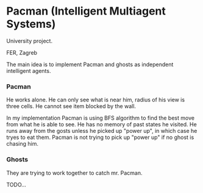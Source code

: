 # Pacman (Intelligent Multiagent Systems) #

University project.

FER, Zagreb


The main idea is to implement Pacman and ghosts as independent intelligent agents.   

### Pacman ###

He works alone. He can only see what is near him, radius of his view is three cells. He cannot see item blocked by the wall.   

In my implementation Pacman is using BFS algorithm to find the best move from what he is able to see. He has no memory of past states he visited. He runs away from the gosts unless he picked up "power up", in which case he tryes to eat them. Pacman is not trying to pick up "power up" if no ghost is chasing him. 


### Ghosts ###

They are trying to work together to catch mr. Pacman. 

TODO...
